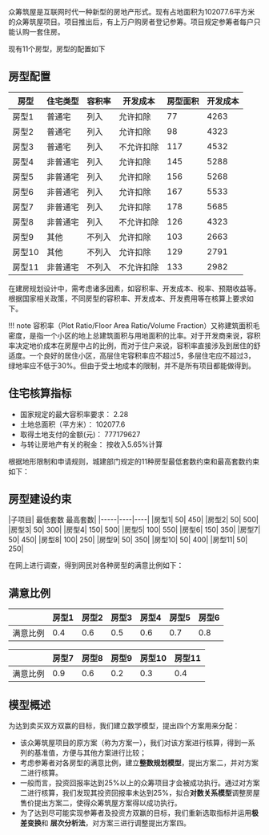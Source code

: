 众筹筑屋是互联网时代一种新型的房地产形式。现有占地面积为102077.6平方米的众筹筑屋项目。项目推出后，有上万户购房者登记参筹。项目规定参筹者每户只能认购一套住房。

现有11个房型，房型的配置如下

## 房型配置

| 房型   | 住宅类型 | 容积率  | 开发成本  | 房型面积 | 开发成本 | 
| ---- | ---- | ---- | ----- | ---- | ---- | 
| 房型1  | 普通宅  | 列入   | 允许扣除  | 77   | 4263 | 
| 房型2  | 普通宅  | 列入   | 允许扣除  | 98   | 4323 | 
| 房型3  | 普通宅  | 列入   | 不允许扣除 | 117  | 4532 | 
| 房型4  | 非普通宅 | 列入   | 允许扣除  | 145  | 5288 | 
| 房型5  | 非普通宅 | 列入   | 允许扣除  | 156  | 5268 | 
| 房型6  | 非普通宅 | 列入   | 允许扣除  | 167  | 5533 | 
| 房型7  | 非普通宅 | 列入   | 允许扣除  | 178  | 5685 | 
| 房型8  | 非普通宅 | 列入   | 不允许扣除 | 126  | 4323 | 
| 房型9  | 其他   | 不列入  | 允许扣除  | 103  | 2663 | 
| 房型10 | 其他   | 不列入  | 允许扣除  | 129  | 2791 | 
| 房型11 | 非普通宅 | 不列入  | 不允许扣除 | 133  | 2982 | 

在建房规划设计中，需考虑诸多因素，如容积率、开发成本、税率、预期收益等。根据国家相关政策，不同房型的容积率、开发成本、开发费用等在核算上要求如下。

!!! note
	容积率（Plot Ratio/Floor Area Ratio/Volume Fraction）又称建筑面积毛密度，是指一个小区的地上总建筑面积与用地面积的比率。对于开发商来说，容积率决定地价成本在房屋中占的比例，而对于住户来说，容积率直接涉及到居住的舒适度。一个良好的居住小区，高层住宅容积率应不超过5，多层住宅应不超过3，绿地率应不低于30%。但由于受土地成本的限制，并不是所有项目都能做得到。

## 住宅核算指标

- 国家规定的最大容积率要求：	2.28
- 土地总面积（平方米）：	102077.6
- 取得土地支付的金额(元)：	777179627 
- 与转让房地产有关的税金：	按收入5.65%计算

 根据地形限制和申请规则，城建部门规定的11种房型最低套数约束和最高套数约束如下：

## 房型建设约束

|子项目|	最低套数	最高套数|
|-----|----|----|
|房型1|	50|	450|
|房型2|	50|	500|
|房型3|	50|	300|
|房型4|	150|	500|
|房型5|	100|	550|
|房型6|	150|	350|
|房型7|	50|	450|
|房型8|	100|	250|
|房型9|	50|	350|
|房型10|	50|	400|
|房型11|	50|	250|


在网上进行调查，得到网民对各种房型的满意比例如下：

## 满意比例

|		|	房型1	|	房型2	|	房型3	|	房型4	|	房型5	|	房型6	|
|-------|----------|-----------|------------|--------|-------|--------|
|	满意比例	|	0.4	|	0.6	|	0.5	|	0.6	|	0.7	|	0.8	|


|		|	房型7	|	房型8	|	房型9	|	房型10	|	房型11	|
|-------|----------|-----------|------------|--------|-------|
|	满意比例	|	0.9	|	0.6	|	0.2	|	0.3	|	0.4	|		

## 模型概述

为达到卖买双方双赢的目标，我们建立数学模型，提出四个方案用来分配：

- 该众筹筑屋项目的原方案（称为方案一），我们对该方案进行核算，得到一系列的基准值，方便与其他方案进行比较；
- 考虑参筹者对各房型的满意比例，建立**整数规划模型**，提出方案二，并对方案二进行核算。
- 一般而言，投资回报率达到25%以上的众筹项目才会被成功执行。通过对方案二进行核算，我们发现其投资回报率未达到25%，拟合**对数关系模型**调整房屋售价提出方案二，使得众筹筑屋方案得以成功执行。
- 为了达到尽可能实现参筹者及投资方双赢的目标，我们重新选取指标并运用**极差变换**和 **层次分析法**，对方案三进行调整提出方案四。
